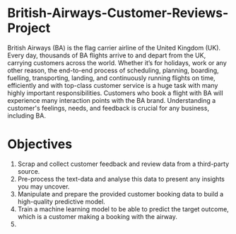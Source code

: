 # British-Airways-Customer-Reviews-Project
British Airways (BA) is the flag carrier airline of the United Kingdom (UK). Every day, thousands of BA flights arrive to and depart from the UK, carrying customers across the world. Whether it’s for holidays, work or any other reason, the end-to-end process of scheduling, planning, boarding, fuelling, transporting, landing, and continuously running flights on time, efficiently and with top-class customer service is a huge task with many highly important responsibilities. Customers who book a flight with BA will experience many interaction points with the BA brand. Understanding a customer's feelings, needs, and feedback is crucial for any business, including BA.
# Objectives
1. Scrap and collect customer feedback and review data from a third-party source.
2. Pre-process the text-data and analyse this data to present any insights you may uncover.
3. Manipulate and prepare the provided customer booking data to build a high-quality predictive model.
4. Train a machine learning model to be able to predict the target outcome, which is a customer making a booking with the airway.
5. 
